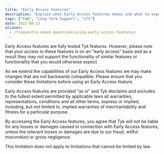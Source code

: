 ```yaml
---
title: "Early Access Features"
description: "Explain what Early Access Features means and what to expect"
tags: ["FAQ", "Long Term Support", "LTS"]
date: 2022-08-23
aliases:
  - /frequently-asked-questions/using-early-access-features/
---
```


Early Access features are fully tested Tyk features. However, please note that your access to these features is on an "early access" basis and as a result they may not support the functionality of similar features or functionality that you would otherwise expect.

As we extend the capabilities of our Early Access features we may make changes that are not backwards compatible. Please ensure that you consider these limitations before using an Early Access feature.

Early Access features are provided "as is" and Tyk disclaims and excludes to the fullest extent permitted by applicable laws all warranties, representations, conditions and all other terms, express or implied, including, but not limited to, implied warranties of merchantability and fitness for a particular purpose.

By accessing the Early Access features, you agree that Tyk will not be liable for any losses or damages caused in connection with Early Access features, unless the relevant losses or damages are due to our fraud, willful misconduct or gross negligence.

This limitation does not apply to limitations that cannot be limited by law.

